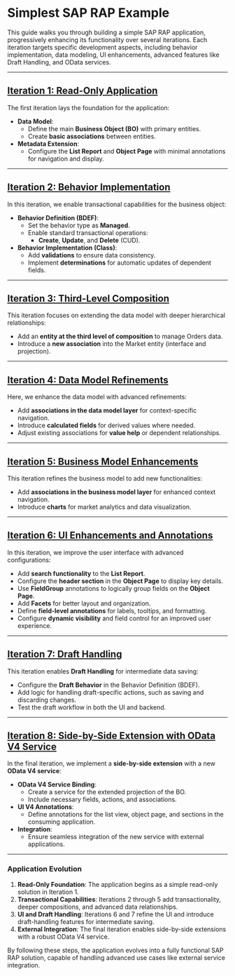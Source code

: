 # Simplest SAP RAP Example

This guide walks you through building a simple SAP RAP application, progressively enhancing its functionality over several iterations. Each iteration targets specific development aspects, including behavior implementation, data modeling, UI enhancements, advanced features like Draft Handling, and OData services.

---

## [Iteration 1: Read-Only Application](./first_iteration/notes.md)

The first iteration lays the foundation for the application:
- **Data Model**:
  - Define the main **Business Object (BO)** with primary entities.
  - Create **basic associations** between entities.
- **Metadata Extension**:
  - Configure the **List Report** and **Object Page** with minimal annotations for navigation and display.

---

## [Iteration 2: Behavior Implementation](./second_iteration/notes.md)

In this iteration, we enable transactional capabilities for the business object:
- **Behavior Definition (BDEF)**:
  - Set the behavior type as **Managed**.
  - Enable standard transactional operations:
    - **Create**, **Update**, and **Delete** (CUD).
- **Behavior Implementation (Class)**:
  - Add **validations** to ensure data consistency.
  - Implement **determinations** for automatic updates of dependent fields.

---

## [Iteration 3: Third-Level Composition](./third_iteration/notes.md)

This iteration focuses on extending the data model with deeper hierarchical relationships:
- Add an **entity at the third level of composition** to manage Orders data.
- Introduce a **new association** into the Market entity (interface and projection).

---

## [Iteration 4: Data Model Refinements](./fourth_iteration/notes.md)

Here, we enhance the data model with advanced refinements:
- Add **associations in the data model layer** for context-specific navigation.
- Introduce **calculated fields** for derived values where needed.
- Adjust existing associations for **value help** or dependent relationships.

---

## [Iteration 5: Business Model Enhancements](./fifth_iteration/notes.md)

This iteration refines the business model to add new functionalities:
- Add **associations in the business model layer** for enhanced context navigation.
- Introduce **charts** for market analytics and data visualization.

---

## [Iteration 6: UI Enhancements and Annotations](./sixth_iteration/notes.md)

In this iteration, we improve the user interface with advanced configurations:
- Add **search functionality** to the **List Report**.
- Configure the **header section** in the **Object Page** to display key details.
- Use **FieldGroup** annotations to logically group fields on the **Object Page**.
- Add **Facets** for better layout and organization.
- Define **field-level annotations** for labels, tooltips, and formatting.
- Configure **dynamic visibility** and field control for an improved user experience.

---

## [Iteration 7: Draft Handling](./seventh_iteration/notes.md)

This iteration enables **Draft Handling** for intermediate data saving:
- Configure the **Draft Behavior** in the Behavior Definition (BDEF).
- Add logic for handling draft-specific actions, such as saving and discarding changes.
- Test the draft workflow in both the UI and backend.

---

## [Iteration 8: Side-by-Side Extension with OData V4 Service](./eighth_iteration/notes.md)

In the final iteration, we implement a **side-by-side extension** with a new **OData V4 service**:
- **OData V4 Service Binding**:
  - Create a service for the extended projection of the BO.
  - Include necessary fields, actions, and associations.
- **UI V4 Annotations**:
  - Define annotations for the list view, object page, and sections in the consuming application.
- **Integration**:
  - Ensure seamless integration of the new service with external applications.

---

### Application Evolution

1. **Read-Only Foundation**: The application begins as a simple read-only solution in Iteration 1.
2. **Transactional Capabilities**: Iterations 2 through 5 add transactionality, deeper compositions, and advanced data relationships.
3. **UI and Draft Handling**: Iterations 6 and 7 refine the UI and introduce draft-handling features for intermediate saving.
4. **External Integration**: The final iteration enables side-by-side extensions with a robust OData V4 service.

By following these steps, the application evolves into a fully functional SAP RAP solution, capable of handling advanced use cases like external service integration.
